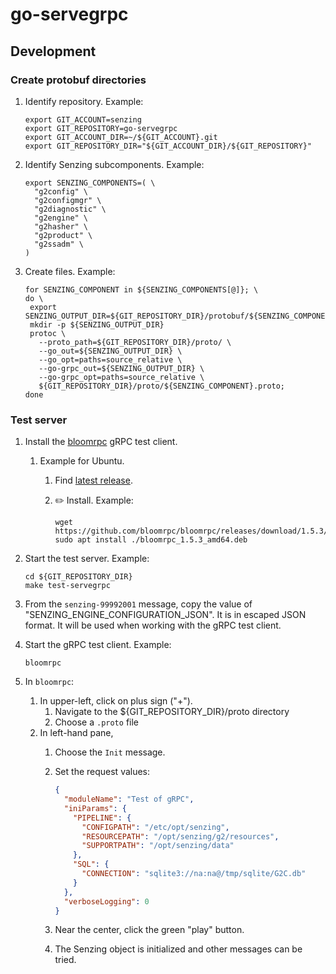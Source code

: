 # go-servegrpc

## Development

### Create protobuf directories

1. Identify repository.
   Example:

    ```console
    export GIT_ACCOUNT=senzing
    export GIT_REPOSITORY=go-servegrpc
    export GIT_ACCOUNT_DIR=~/${GIT_ACCOUNT}.git
    export GIT_REPOSITORY_DIR="${GIT_ACCOUNT_DIR}/${GIT_REPOSITORY}"

    ```

1. Identify Senzing subcomponents.
   Example:

    ```console
    export SENZING_COMPONENTS=( \
      "g2config" \
      "g2configmgr" \
      "g2diagnostic" \
      "g2engine" \
      "g2hasher" \
      "g2product" \
      "g2ssadm" \
    )

    ```

1. Create files.
   Example:

    ```console
   for SENZING_COMPONENT in ${SENZING_COMPONENTS[@]}; \
   do \
     export SENZING_OUTPUT_DIR=${GIT_REPOSITORY_DIR}/protobuf/${SENZING_COMPONENT};
     mkdir -p ${SENZING_OUTPUT_DIR}
     protoc \
       --proto_path=${GIT_REPOSITORY_DIR}/proto/ \
       --go_out=${SENZING_OUTPUT_DIR} \
       --go_opt=paths=source_relative \
       --go-grpc_out=${SENZING_OUTPUT_DIR} \
       --go-grpc_opt=paths=source_relative \
       ${GIT_REPOSITORY_DIR}/proto/${SENZING_COMPONENT}.proto;
   done

    ```

### Test server

1. Install the  [bloomrpc](https://github.com/bloomrpc/bloomrpc) gRPC test client.
   1. Example for Ubuntu.

       1. Find [latest release](https://github.com/bloomrpc/bloomrpc/releases).

       1. :pencil2: Install.
          Example:

           ```console
           wget https://github.com/bloomrpc/bloomrpc/releases/download/1.5.3/bloomrpc_1.5.3_amd64.deb
           sudo apt install ./bloomrpc_1.5.3_amd64.deb

           ```

1. Start the test server.
   Example:

     ```console
     cd ${GIT_REPOSITORY_DIR}
     make test-servegrpc
     ```

1. From the `senzing-99992001` message, copy the value of "SENZING_ENGINE_CONFIGURATION_JSON".
   It is in escaped JSON format.
   It will be used when working with the gRPC test client.

1. Start the gRPC test client.
   Example:

    ```console
    bloomrpc
    ```

1. In `bloomrpc`:
    1. In upper-left, click on plus sign ("+").
        1. Navigate to the ${GIT_REPOSITORY_DIR}/proto directory
        1. Choose a `.proto` file
    1. In left-hand pane,
        1. Choose the `Init` message.
        1. Set the request values:

            ```json
            {
              "moduleName": "Test of gRPC",
              "iniParams": {
                "PIPELINE": {
                  "CONFIGPATH": "/etc/opt/senzing",
                  "RESOURCEPATH": "/opt/senzing/g2/resources",
                  "SUPPORTPATH": "/opt/senzing/data"
                },
                "SQL": {
                  "CONNECTION": "sqlite3://na:na@/tmp/sqlite/G2C.db"
                }
              },
              "verboseLogging": 0
            }
            ```

        1. Near the center, click the green "play" button.
        1. The Senzing object is initialized and other messages can be tried.
